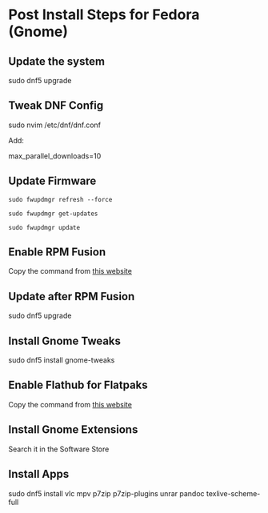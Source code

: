 # Post Install Steps for Fedora (Gnome)

## Update the system

sudo dnf5 upgrade

## Tweak DNF Config

sudo nvim /etc/dnf/dnf.conf 

Add:

max_parallel_downloads=10

## Update Firmware

```
sudo fwupdmgr refresh --force

sudo fwupdmgr get-updates

sudo fwupdmgr update
```

## Enable RPM Fusion

Copy the command from [this website](https://rpmfusion.org/Configuration)

## Update after RPM Fusion 

sudo dnf5 upgrade

## Install Gnome Tweaks

sudo dnf5 install gnome-tweaks

## Enable Flathub for Flatpaks

Copy the command from [this website](https://flathub.org/setup/Fedora)

## Install Gnome Extensions

Search it in the Software Store

## Install Apps

sudo dnf5 install vlc mpv p7zip p7zip-plugins unrar pandoc texlive-scheme-full 


